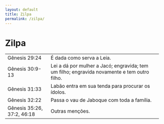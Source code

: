 ```yaml
---
layout: default
title: Zilpa
permalink: /zilpa/
---
```


# Zilpa

|    |     |
|:---|:---|
| Gênesis 29:24 | É dada como serva a Leia. |
| Gênesis 30:9-13 | Lei a dá por mulher a Jacó; engravida; tem um filho; engravida novamente e tem outro filho. |
| Gênesis 31:33 | Labão entra em sua tenda para procurar os ídolos. |
| Gênesis 32:22 | Passa o vau de Jaboque com toda a família. |
| Gênesis 35:26, 37:2, 46:18 | Outras menções. |

